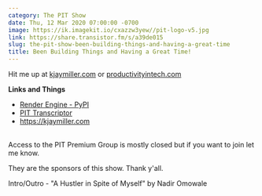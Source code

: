 ```yaml
---
category: The PIT Show
date: Thu, 12 Mar 2020 07:00:00 -0700
image: https://ik.imagekit.io/cxazzw3yew//pit-logo-v5.jpg
link: https://share.transistor.fm/s/a39de015
slug: the-pit-show-been-building-things-and-having-a-great-time
title: Been Building Things and Having a Great Time!
---
```


<p>Hit me up at <a href="https://kjaymiller.com">kjaymiller.com</a> or <a href="https://productivityintech.com">productivityintech.com</a></p><p><strong>Links and Things</strong></p><ul>
<li><a href="https://pypi.org/project/render-engine/">Render Engine - PyPI</a></li>
<li><a href="https://transcriptor.productivityintech.com">PIT Transcriptor</a></li>
<li><a href="https://kjaymiller.com">https://kjaymiller.com</a></li>
</ul><p><br />Access to the PIT Premium Group is mostly closed but if you want to join let me know. </p><p>They are the sponsors of this show. Thank y'all. </p><p>Intro/Outro - "A Hustler in Spite of Myself" by Nadir Omowale</p>
